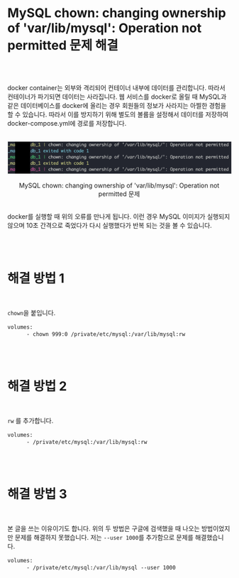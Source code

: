 # MySQL chown: changing ownership of 'var/lib/mysql': Operation not permitted 문제 해결


<br />
<br />

docker container는 외부와 격리되어 컨테이너 내부에 데이터를 관리합니다. 따라서 컨테이너가 파기되면 데이터는 사라집니다. 웹 서비스를 docker로 올릴 때 MySQL과 같은 데이터베이스를 docker에 올리는 경우 회원들의 정보가 사라지는 아찔한 경험을 할 수 있습니다. 따라서 이를 방지하기 위해 별도의 볼륨을 설정해서 데이터를 저장하여 docker-compose.yml에 경로를 저장합니다.

<br />
<img src="https://github.com/KoEonYack/PracticeCoding/blob/4077e5f328fcdb6198328ae4ebfbd85737249393/Article/DevOps/chown_%EB%AC%B8%EC%A0%9C%ED%95%B4%EA%B2%B0/img/1.PNG?raw=true" align="center" style="display: block; margin: 0px auto; display: block; height: auto; border:1px solid #eaeaea; padding: 0px;" width="" >
<br />
<center>MySQL chown: changing ownership of 'var/lib/mysql': Operation not permitted 문제</center>

<br />

docker를 실행할 때 위의 오류를 만나게 됩니다. 이런 경우 MySQL 이미지가 실행되지 않으며 10초 간격으로 죽었다가 다시 실행했다가 반복 되는 것을 볼 수 있습니다.


<br />
<br />


# 해결 방법 1

<br />


`chown`을 붙입니다.

``` text
volumes:
      - chown 999:0 /private/etc/mysql:/var/lib/mysql:rw
```

<br />
<br />

# 해결 방법 2

<br />



`rw` 를 추가합니다. 

``` text
volumes:
      - /private/etc/mysql:/var/lib/mysql:rw
```

<br />
<br />


# 해결 방법 3

<br />


본 글을 쓰는 이유이기도 합니다. 위의 두 방법은 구글에 검색했을 때 나오는 방법이었지만 문제를 해결하지 못했습니다. 저는 `--user 1000`를 추가함으로 문제를 해결했습니다.

``` text
volumes:
      - /private/etc/mysql:/var/lib/mysql --user 1000
```


<br />
<br />
